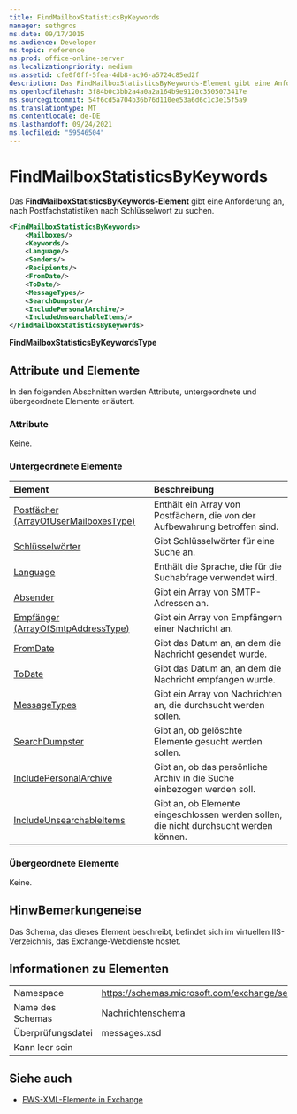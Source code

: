```yaml
---
title: FindMailboxStatisticsByKeywords
manager: sethgros
ms.date: 09/17/2015
ms.audience: Developer
ms.topic: reference
ms.prod: office-online-server
ms.localizationpriority: medium
ms.assetid: cfe0f0ff-5fea-4db8-ac96-a5724c85ed2f
description: Das FindMailboxStatisticsByKeywords-Element gibt eine Anforderung an, nach Postfachstatistiken nach Schlüsselwort zu suchen.
ms.openlocfilehash: 3f84b0c3bb2a4a0a2a164b9e9120c3505073417e
ms.sourcegitcommit: 54f6cd5a704b36b76d110ee53a6d6c1c3e15f5a9
ms.translationtype: MT
ms.contentlocale: de-DE
ms.lasthandoff: 09/24/2021
ms.locfileid: "59546504"
---
```

# <a name="findmailboxstatisticsbykeywords"></a>FindMailboxStatisticsByKeywords

Das **FindMailboxStatisticsByKeywords-Element** gibt eine Anforderung an, nach Postfachstatistiken nach Schlüsselwort zu suchen. 
  
```XML
<FindMailboxStatisticsByKeywords>
    <Mailboxes/>
    <Keywords/>
    <Language/>
    <Senders/>
    <Recipients/>
    <FromDate/>
    <ToDate/>
    <MessageTypes/>
    <SearchDumpster/>
    <IncludePersonalArchive/>
    <IncludeUnsearchableItems/>
</FindMailboxStatisticsByKeywords>
```

 **FindMailboxStatisticsByKeywordsType**
## <a name="attributes-and-elements"></a>Attribute und Elemente

In den folgenden Abschnitten werden Attribute, untergeordnete und übergeordnete Elemente erläutert.
  
### <a name="attributes"></a>Attribute

Keine.
  
### <a name="child-elements"></a>Untergeordnete Elemente

|**Element**|**Beschreibung**|
|:-----|:-----|
|[Postfächer (ArrayOfUserMailboxesType)](mailboxes-arrayofusermailboxestype.md) <br/> |Enthält ein Array von Postfächern, die von der Aufbewahrung betroffen sind.  <br/> |
|[Schlüsselwörter](keywords-ex15websvcsotherref.md) <br/> |Gibt Schlüsselwörter für eine Suche an.  <br/> |
|[Language](language.md) <br/> |Enthält die Sprache, die für die Suchabfrage verwendet wird.  <br/> |
|[Absender](senders.md) <br/> |Gibt ein Array von SMTP-Adressen an.  <br/> |
|[Empfänger (ArrayOfSmtpAddressType)](recipients-arrayofsmtpaddresstype.md) <br/> |Gibt ein Array von Empfängern einer Nachricht an.  <br/> |
|[FromDate](fromdate.md) <br/> |Gibt das Datum an, an dem die Nachricht gesendet wurde.  <br/> |
|[ToDate](todate.md) <br/> |Gibt das Datum an, an dem die Nachricht empfangen wurde.  <br/> |
|[MessageTypes](messagetypes.md) <br/> |Gibt ein Array von Nachrichten an, die durchsucht werden sollen.  <br/> |
|[SearchDumpster](searchdumpster.md) <br/> |Gibt an, ob gelöschte Elemente gesucht werden sollen.  <br/> |
|[IncludePersonalArchive](includepersonalarchive.md) <br/> |Gibt an, ob das persönliche Archiv in die Suche einbezogen werden soll.  <br/> |
|[IncludeUnsearchableItems](includeunsearchableitems.md) <br/> |Gibt an, ob Elemente eingeschlossen werden sollen, die nicht durchsucht werden können.  <br/> |
   
### <a name="parent-elements"></a>Übergeordnete Elemente

Keine.
  
## <a name="remarks"></a>HinwBemerkungeneise

Das Schema, das dieses Element beschreibt, befindet sich im virtuellen IIS-Verzeichnis, das Exchange-Webdienste hostet.
  
## <a name="element-information"></a>Informationen zu Elementen

|||
|:-----|:-----|
|Namespace  <br/> |https://schemas.microsoft.com/exchange/services/2006/messages  <br/> |
|Name des Schemas  <br/> |Nachrichtenschema  <br/> |
|Überprüfungsdatei  <br/> |messages.xsd  <br/> |
|Kann leer sein  <br/> ||
   
## <a name="see-also"></a>Siehe auch



- [EWS-XML-Elemente in Exchange](ews-xml-elements-in-exchange.md)

